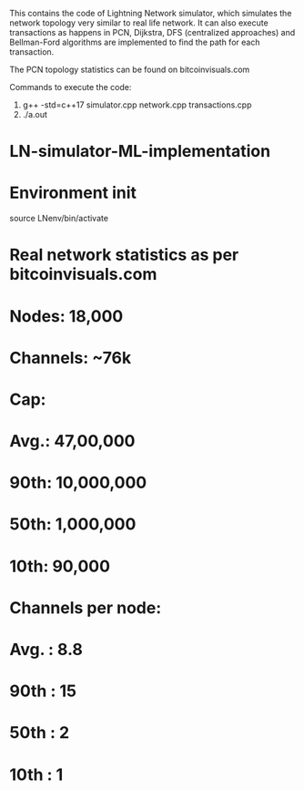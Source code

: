 This contains the code of Lightning Network simulator, which simulates the network topology very similar to real life network.
It can also execute transactions as happens in PCN, Dijkstra, DFS (centralized approaches) and Bellman-Ford algorithms are implemented to find the path for each transaction.

The PCN topology statistics can be found on bitcoinvisuals.com


Commands to execute the code:
1. g++ -std=c++17 simulator.cpp network.cpp transactions.cpp
2. ./a.out
# LN-simulator-ML-implementation

# Environment init
source LNenv/bin/activate

# Real network statistics as per bitcoinvisuals.com
# Nodes: 18,000
# Channels: ~76k
# Cap:
#   Avg.: 47,00,000
#   90th: 10,000,000
#   50th: 1,000,000
#   10th: 90,000
#
# Channels per node:
#   Avg. : 8.8
#   90th : 15
#   50th : 2
#   10th : 1
